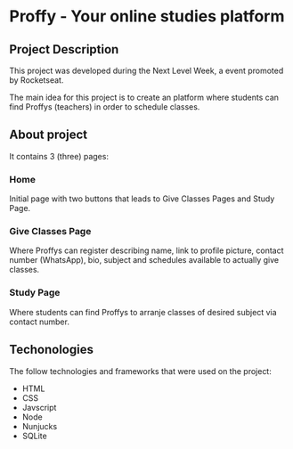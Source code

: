 # Proffy - Your online studies platform

## Project Description
This project was developed during the Next Level Week, a event promoted by Rocketseat.

The main idea for this project is to create an platform where students can find Proffys (teachers) in order to schedule classes.

## About project
It contains 3 (three) pages:

### Home
Initial page with two buttons that leads to Give Classes Pages and Study Page.

### Give Classes Page
Where Proffys can register describing name, link to profile picture, contact number (WhatsApp), bio, subject and schedules available to actually give classes.

### Study Page
Where students can find Proffys to arranje classes of desired subject via contact number.
  
## Techonologies
The follow technologies and frameworks that were used on the project:

- HTML
- CSS
- Javscript
- Node
- Nunjucks
- SQLite
